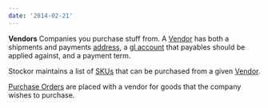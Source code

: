 ```yaml
---
date: '2014-02-21'
---
```

**Vendors**  Companies you purchase stuff from.  A [Vendor](vendors) has both a shipments and payments [address](address), a [gl account](general-ledger) that payables should be applied against, and a payment term.

Stockor maintains a list of [SKUs](skus-and-locations) that can be purchased from a given [Vendor](vendors).

[Purchase Orders](purchase-orders) are placed with a vendor for goods that the company wishes to purchase.
